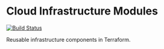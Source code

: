 # Cloud Infrastructure Modules

[![Build Status](https://travis-ci.org/datawire/cloud-infrastructure-modules.svg?branch=master)](https://travis-ci.org/datawire/cloud-infrastructure-modules)

Reusable infrastructure components in Terraform.


